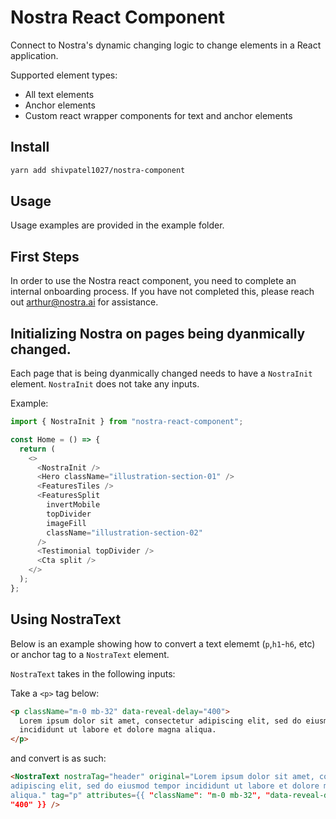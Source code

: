 # Nostra React Component

Connect to Nostra's dynamic changing logic to change elements in a React application.

Supported element types:

- All text elements
- Anchor elements
- Custom react wrapper components for text and anchor elements

## Install

```bash
yarn add shivpatel1027/nostra-component
```

## Usage

Usage examples are provided in the example folder.

## First Steps

In order to use the Nostra react component, you need to complete an internal onboarding process. If you have not completed this, please reach out arthur@nostra.ai for assistance.

## Initializing Nostra on pages being dyanmically changed.

Each page that is being dyanmically changed needs to have a `NostraInit` element. `NostraInit` does not take any inputs.

Example:

```javascript
import { NostraInit } from "nostra-react-component";

const Home = () => {
  return (
    <>
      <NostraInit />
      <Hero className="illustration-section-01" />
      <FeaturesTiles />
      <FeaturesSplit
        invertMobile
        topDivider
        imageFill
        className="illustration-section-02"
      />
      <Testimonial topDivider />
      <Cta split />
    </>
  );
};
```

## Using NostraText

Below is an example showing how to convert a text elememt (`p`,`h1`-`h6`, etc) or anchor tag to a `NostraText` element.

`NostraText` takes in the following inputs:

Take a `<p>` tag below:

```html
<p className="m-0 mb-32" data-reveal-delay="400">
  Lorem ipsum dolor sit amet, consectetur adipiscing elit, sed do eiusmod tempor
  incididunt ut labore et dolore magna aliqua.
</p>
```

and convert is as such:

```html
<NostraText nostraTag="header" original="Lorem ipsum dolor sit amet, consectetur
adipiscing elit, sed do eiusmod tempor incididunt ut labore et dolore magna
aliqua." tag="p" attributes={{ "className": "m-0 mb-32", "data-reveal-delay" :
"400" }} />
```
